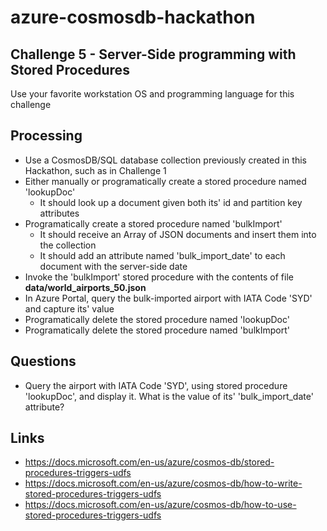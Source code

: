 # azure-cosmosdb-hackathon

## Challenge 5 - Server-Side programming with Stored Procedures

Use your favorite workstation OS and programming language for this challenge

## Processing

- Use a CosmosDB/SQL database collection previously created in this Hackathon, such as in Challenge 1
- Either manually or programatically create a stored procedure named 'lookupDoc'
  - It should look up a document given both its' id and partition key attributes
- Programatically create a stored procedure named 'bulkImport'
  - It should receive an Array of JSON documents and insert them into the collection
  - It should add an attribute named 'bulk_import_date' to each document with the server-side date
- Invoke the 'bulkImport' stored procedure with the contents of file **data/world_airports_50.json**
- In Azure Portal, query the bulk-imported airport with IATA Code 'SYD' and capture its' value
- Programatically delete the stored procedure named 'lookupDoc'
- Programatically delete the stored procedure named 'bulkImport'

## Questions

- Query the airport with IATA Code 'SYD', using  stored procedure 'lookupDoc', and display it.
  What is the value of its' 'bulk_import_date' attribute?


## Links

- https://docs.microsoft.com/en-us/azure/cosmos-db/stored-procedures-triggers-udfs
- https://docs.microsoft.com/en-us/azure/cosmos-db/how-to-write-stored-procedures-triggers-udfs
- https://docs.microsoft.com/en-us/azure/cosmos-db/how-to-use-stored-procedures-triggers-udfs

